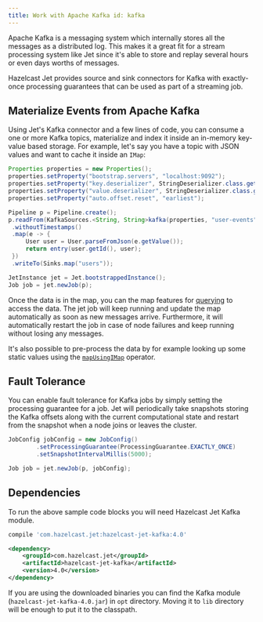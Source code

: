 ```yaml
---
title: Work with Apache Kafka id: kafka
---
```


Apache Kafka is a messaging system which internally stores all the
messages as a distributed log. This makes it a great fit for a stream
processing system like Jet since it's able to store and replay several
hours or even days worths of messages.

Hazelcast Jet provides source and sink connectors for Kafka with
exactly-once processing guarantees that can be used as part of a
streaming job.

## Materialize Events from Apache Kafka

Using Jet's Kafka connector and a few lines of code, you can consume a
one or more Kafka topics, materialize and index it inside an in-memory
key-value based storage. For example, let's say you have a topic with
JSON values and want to cache it inside an `IMap`:

```java
Properties properties = new Properties();
properties.setProperty("bootstrap.servers", "localhost:9092");
properties.setProperty("key.deserializer", StringDeserializer.class.getCanonicalName());
properties.setProperty("value.deserializer", StringDeserializer.class.getCanonicalName());
properties.setProperty("auto.offset.reset", "earliest");

Pipeline p = Pipeline.create();
p.readFrom(KafkaSources.<String, String>kafka(properties, "user-events"))
 .withoutTimestamps()
 .map(e -> {
     User user = User.parseFromJson(e.getValue());
     return entry(user.getId(), user);
 })
 .writeTo(Sinks.map("users"));

JetInstance jet = Jet.bootstrappedInstance();
Job job = jet.newJob(p);
```

Once the data is in the map, you can the map features for
[querying](../api/data-structures#querying) to access the data. The jet
job will keep running and update the map automatically as soon as new
messages arrive. Furthermore, it will automatically restart the job in
case of node failures and keep running without losing any messages.

It's also possible to pre-process the data by for example looking up
some static values using the
[`mapUsingIMap`](../api/stateful-stateless-transforms#mapUsingIMap)
operator.

## Fault Tolerance

You can enable fault tolerance for Kafka jobs by simply setting the
processing guarantee for a job. Jet will periodically take snapshots
storing the Kafka offsets along with the current computational state and
restart from the snapshot when a node joins or leaves the cluster.

```java
JobConfig jobConfig = new JobConfig()
        .setProcessingGuarantee(ProcessingGuarantee.EXACTLY_ONCE)
        .setSnapshotIntervalMillis(5000);

Job job = jet.newJob(p, jobConfig);
```

## Dependencies

To run the above sample code blocks you will need Hazelcast Jet Kafka
module.

<!--DOCUSAURUS_CODE_TABS-->

<!--Gradle-->

```bash
compile 'com.hazelcast.jet:hazelcast-jet-kafka:4.0'
```

<!--Maven-->

```xml
<dependency>
    <groupId>com.hazelcast.jet</groupId>
    <artifactId>hazelcast-jet-kafka</artifactId>
    <version>4.0</version>
</dependency>
```

<!--END_DOCUSAURUS_CODE_TABS-->

If you are using the downloaded binaries you can find the Kafka module
(`hazelcast-jet-kafka-4.0.jar`) in `opt` directory. Moving it to `lib`
directory will be enough to put it to the classpath.
